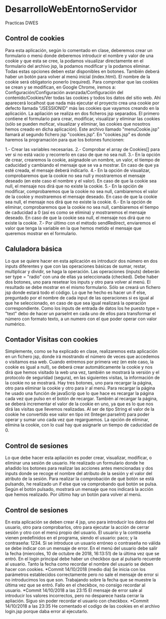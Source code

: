 # DesarrolloWebEntornoServidor
Practicas DWES

## Control de cookies
Para esta aplicación, según lo comentado en clase, deberemos crear un formulario o menú donde deberemos introducir el nombre y valor de una cookie y que esta se cree, la podamos visualizar directamente en el formulario del archivo jsp, la podamos modificar y la podamos eliminar. Todas estas opciones deben estar disponibles en botones. También deberá haber un botón para volver al menú inicial (index.html). El nombre de la cookie será obligatorio ponerlo (required). 
Para comprobar que las cookies se crean y se modifican, en Google Chrome, iremos a: Configuración/Configuración avanzada/Configuración del contenido/Cookies/Ver todas las cookies y todos los datos del sitio web. Ahí aparecerá localhost que nada más ejecutar el proyecto crea una cookie por defecto llamada "JSESSIONID" más las cookies que vayamos creando en la aplicación.
La apliación se realiza en dos ficheros jsp separados. El primero contiene el formulario para crear, modificar, visualizar y eliminar las cookies (sólo se pueden moficar, visualizar y eliminar, las cookies que nosotros hemos creado en dicha aplicación). Este archivo llamado "menuCookie.jsp" llamará al segundo fichero jsp "cookies.jsp". En "cookies.jsp" es donde haremos la programación para que los botones funcionen:

   1.- Crear las variables necesarias.
   2.- Comprobar el array de Cookies[] para ver si no está vacio y recorrerlo en caso de que no sea null.
   3.- En la opción de crear, crearemos la cookie, asignadole un nombre, un valor, el tiempo de caducidad y cambiando el           mensaje que se va a mostrar. En caso de que ya esté creada, el mensaje deberá indicarlo.
   4.- En la opción de visualizar, comprobaremos que la cookie no sea null y mostraremos el mensaje deseado (en este caso el nombre y el valor). En caso de que la cookie sea null, el mensaje nos dirá que no existe la cookie.
   5.- En la opción de modificar, comprobaremos que la cookie no sea null, cambiaremos el valor de la cookie y mostraremos el mensaje deseado. En caso de que la cookie sea null, el mensaje nos dirá que no existe la cookie.
   6.- En la opción de eliminar, comprobaremos que la cookie no sea null, cambiaremos el tiempo de caducidad a 0 (así es como se elimina) y mostraremos el mensaje deseado. En caso de que la cookie sea null, el mensaje nos dirá que no existe la cookie.
   7.- Por último con el método sendRedirect, enviaremos el valor que tenga la variable en la que hemos metido el mensaje que queremos mostrar en el formulario.

## Caluladora básica
Lo que se quiere hacer en esta aplicación es introducir dos número en dos inputs diferentes y que con las operaciones básicas de sumar, restar, multiplicar y dividir, se haga la operación. Las operaciones (inputs) deberán ser type = "radio" con una de ellas ya seleccionada (checked). Debe haber dos botones, uno para resetear los inputs y otro para volver al menú. El resultado se debe mostrar en el mismo formulario. Sólo se creará un fichero jsp donde estará todo el código. Lo que he hecho es hacer un if else, preguntado por el nombre de cada input de las operaciones si es igual al que he seleccionado, en caso de que sea igual realizará la operación correspondiente. Como los inputs de entrada de datos los he puesto type = "text" debo de hacer un parseInt en cada uno de ellos para transformar el número con formato texto, a un numero con el que poder operar con valor numérico.

## Contador Visitas con cookies
Simplemente, como se ha explicado en clase, realizaremos esta aplicación en un fichero jsp, donde irá mostrando el número de veces que accedemos o visitamos esa web. Cuando entremos por primera vez (en este caso, la cookie es igual a null), se deberá crear automáticamente la cookie y nos dirá que hemos visitado la web una vez, también se mostrará la versión y el protocolo de seguridad (segura), en las siguientes visitas, la información de la cookie no se mostrará. Hay tres botones, uno para recargar la página, otro para eliminar la cookie y otro para ir al menú. Para recargar la página he usado una función de javaScrip que lo que hace es recargar la página cada vez que pulso en el botón de recargar. También al recargar la página, se deberá incrementar el valor de la cookie en uno, ya que es lo que nos dirá las visitas que llevemos realizadas. Al ser de tipo String el valor de la cookie he convertido ese valor en tipo int (Integer.parseInt) para poder operar y sumar uno cada vez que regarguemos. La opción de eliminar, elimina la cookie, con lo cual hay que asignarle un tiempo de caducidad de 0.

## Control de sesiones
Lo que debe hacer esta apliación es poder crear, visualizar, modificar, o eliminar una sesión de usuario. He realizado un formulario donde he añadido los botones para realizar las acciones antes mencionadas y dos inputs donde se recoge el nombre del atributo de la sesión y el valor del atributo de la sesión. Para realizar la comprobación de qué botón se está pulsando, he realizado un if else que va comprobando qué botón se pulsa. Según el botón pulsado, mostrará un mensaje que nos indicará la acción que hemos realizado. Por último hay un botón para volver al menú.


## Control de sesiones
En esta aplicación se deben crear 4 jsp, uno para introducir los datos del usuario, otro para comprobarlos, otro para ejecutar la acción de cerrar sesión y otro con el menú propio del usuario. El usuario y la contraseña vienen predefinidos en el programa, siendo el usuario: paco; y la contraseña: 1234. Si se introduce un usuario erróneo o contraseña no válida se debe indicar con un mensaje de error. En el menú del usuario debe salir la fecha (miercoles, 10 de octubre de 2018, 16:13:51) de la última vez que se entró. En el login principal debe haber un checkbox que al pulsarlo recuerde al usuario. Tanto la fecha como recordar el nombre del usuario se deben hacer con cookies.
*Commit 14/10/2018 (medio dia)
Se inicia con los parámetros establecidos correctamente pero no sale el mensaje de error si no introducimos los que son. Trabajando sobre la fecha que se muestre la última vez que se entró. Fallo en el checkbox, no consigo recordar al usuario.
*Commit 14/10/2018 a las 23:15
El mensaje de error sale al introducir los valores incorrectos, pero no desparece hasta cerrar la apliación. Siguo sin poder recordar el usuario con checkbox.
*Commit 14/10/2018 a las 23:35
He comentado el codigo de las cookies en el archivo login.jsp porque daba error al ejecutarlo.

